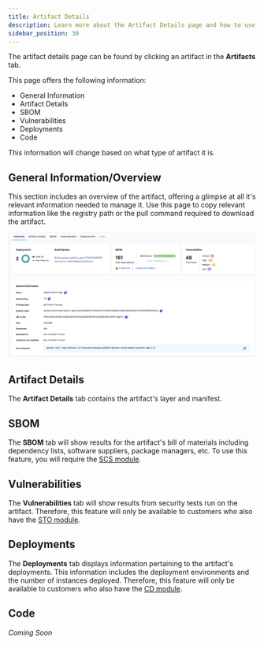 ```yaml
---
title: Artifact Details
description: Learn more about the Artifact Details page and how to use it.
sidebar_position: 30
---
```


The artifact details page can be found by clicking an artifact in the **Artifacts** tab. 

This page offers the following information:
- General Information
- Artifact Details
- SBOM
- Vulnerabilities
- Deployments
- Code

This information will change based on what type of artifact it is. 

## General Information/Overview

This section includes an overview of the artifact, offering a glimpse at all it's relevant information needed to manage it. Use this page to copy relevant information like the registry path or the pull command required to download the artifact.

![](./static/artifact-overview.png)

## Artifact Details

The **Artifact Details** tab contains the artifact's layer and manifest. 

## SBOM 

The **SBOM** tab will show results for the artifact's bill of materials including dependency lists, software suppliers, package managers, etc. To use this feature, you will require the [SCS module](/docs/software-supply-chain-assurance). 

## Vulnerabilities

The **Vulnerabilities** tab will show results from security tests run on the artifact. Therefore, this feature will only be available to customers who also have the [STO module](/docs/security-testing-orchestration/).

## Deployments

The **Deployments** tab displays information pertaining to the artifact's deployments. This information includes the deployment environments and the number of instances deployed. Therefore, this feature will only be available to customers who also have the [CD module](/docs/continuous-delivery).

## Code

*Coming Soon*